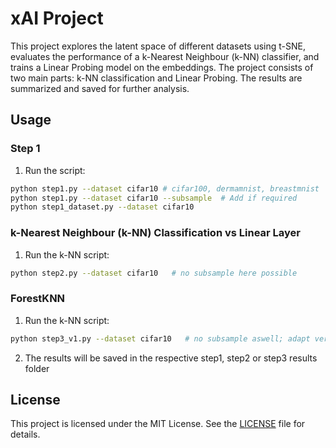 
# xAI Project

This project explores the latent space of different datasets using t-SNE, evaluates the performance of a k-Nearest Neighbour (k-NN) classifier, and trains a Linear Probing model on the embeddings. The project consists of two main parts: k-NN classification and Linear Probing. The results are summarized and saved for further analysis.


## Usage
### Step 1
1. Run the script:

```sh
python step1.py --dataset cifar10 # cifar100, dermamnist, breastmnist
python step1.py --dataset cifar10 --subsample  # Add if required 
python step1_dataset.py --dataset cifar10
```

### k-Nearest Neighbour (k-NN) Classification vs Linear Layer

1. Run the k-NN script:

```sh
python step2.py --dataset cifar10   # no subsample here possible
```

### ForestKNN

1. Run the k-NN script:

```sh
python step3_v1.py --dataset cifar10   # no subsample aswell; adapt version
```


2. The results will be saved in the respective step1, step2 or step3 results folder


## License

This project is licensed under the MIT License. See the [LICENSE](LICENSE) file for details.

